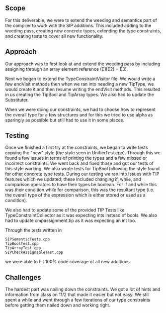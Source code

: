 ## Scope

For this deliverable, we were to extend the weeding and semantics part of the compiler to work with the SIP additions. This included adding to the weeding pass, creating new concrete types, extending the type constraints, and creating tests to cover all new functionality.

## Approach

Our approach was to first look at and extend the weeding pass by including assigning through an array element reference (E1[E2] = E3).

Next we began to extend the TypeConstraintVisitor file. We would write a few endVisit methods then when we ran into needing a new TipType, we would create it and then resume writing the endVisit methods. This resulted in us creating the TipBool and TipArray types. We also had to update the Substituter.

When we were doing our constraints, we had to choose how to represent the overall type for a few structures and for this we tried to use alpha as sparingly as possible but still had to use it in some places.

## Testing

Once we finished a first try at the constraints, we began to write tests copying the "new" style (the style seen in UnifierTest.cpp). Through this we found a few issues in terms of printing the types and a few missed or incorrect constraints. We went back and fixed those and got our tests of this style working. We also wrote tests for TipBool following the style found for other concrete type tests. During our testing we ran into issues with TIP features which we updated; these included changing if, while, and comparison operators to have their types be boolean. For if and while this was their condition while for comparison, this was the resultant type (i.e. the overall type of the expression which is either stored or used as a condition).

We also had to update some of the provided TIP Tests like TypeConstraintCollector as it was expecting ints instead of bools. We also had to update cmpassignment.tip as it was expecting an int too.

Through the tests written in
```
SIPSemanticTests.cpp
TipBoolTest.cpp
TipArrayTest.cpp
SIPCheckAssignableTest.cpp
```
we were able to hit 100% code coverage of all new additions.

## Challenges

The hardest part was nailing down the constraints. We got a lot of hints and information from class on 11/2 that made it easier but not easy. We still spent a while and went through a few iterations of our type constraints before getting them nailed down and working right.
